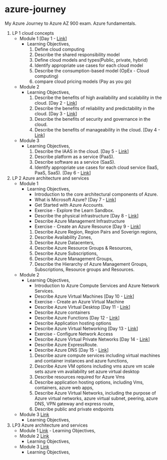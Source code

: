 # azure-journey

My Azure Journey to Azure AZ 900 exam. Azure fundamentals.

1. LP 1 cloud concepts
   - Module 1 [Day 1 - [Link](https://dheerajy1.hashnode.dev/learning-microsoft-azure-fundamentals-for-az-900-exam-day-1)]
     - Learning Objectives,
       1. Define cloud computing
       2. Describe the shared responsibility model
       3. Define cloud models and types(Public, private, hybrid)
       4. Identify appropriate use cases for each cloud model
       5. Describe the consumption-based model (OpEx - Cloud computing)
       6. compare cloud pricing models (Pay as you go)
   - Module 2
     - Learning Objectives,
       1. Describe the benefits of high availability and scalability in the cloud. [Day 2 -  [Link](https://dheerajy1.hashnode.dev/learning-microsoft-azure-fundamentals-for-az-900-exam-day-2)]
       2. Describe the benefits of reliability and predictability in the cloud. [Day 3 -  [Link](https://dheerajy1.hashnode.dev/learning-microsoft-azure-fundamentals-for-az-900-exam-day-3)]
       3. Describe the benefits of security and governance in the cloud.
       4. Describe the benefits of manageability in the cloud.  [Day 4 -  [Link](https://dheerajy1.hashnode.dev/learning-microsoft-azure-fundamentals-for-az-900-exam-day-4)]
   - Module 3
     - Learning Objectives,
       1. Describe the IAAS in the cloud. [Day 5 -  [Link](https://dheerajy1.hashnode.dev/learning-microsoft-azure-fundamentals-for-az-900-exam-day-5)]
       2. Describe platform as a service (PaaS).
       3. Describe software as a service (SaaS).
       4. Identify appropriate use cases for each cloud service (IaaS, PaaS, SaaS). [Day 6 - [Link](https://dheerajy1.hashnode.dev/learning-microsoft-azure-fundamentals-for-az-900-exam-day-6)]
2. LP 2 Azure architecture and services
   - Module 1 
     - Learning Objectives,
       - Introduction to the core architectural components of Azure.
       - What is Microsoft Azure? [Day 7 - [Link](https://dheerajy1.hashnode.dev/learning-microsoft-azure-fundamentals-for-az-900-exam-day-7)]
       - Get Started with Azure Accounts.
       - Exercise - Explore the Learn Sandbox.
       - Describe the physical infrastructure [Day 8 - [Link](https://dheerajy1.hashnode.dev/learning-microsoft-azure-fundamentals-for-az-900-exam-day-8)]
       - Describe Azure Management Infrastructure
       - Exercise - Create an Azure Resource [Day 9 - [Link](https://dheerajy1.hashnode.dev/learning-microsoft-azure-fundamentals-for-az-900-exam-day-9)]
       1. Describe Azure Region, Region Pairs and Soverign regions,
       2. Describe Availability Zones,
       3. Describe Azure Datacenters,
       4. Describe Azure Resource Groups & Resources,
       5. Describe Azure Subscriptions,
       6. Describe Azure Management Groups,
       7. Describe the Hierarchy of Azure Management Groups, Subscriptions, Resource groups and Resources.
   - Module 2 
     - Learning Objectives,
       - Introduction to Azure Compute Services and Azure Network Services.
       - Describe Azure Virtual Machines [Day 10 - [Link](https://dheerajy1.hashnode.dev/learning-microsoft-azure-fundamentals-for-az-900-exam-day-10)]
       - Exercise - Create an Azure Virtual Machine
       - Describe Azure Virtual Desktop [Day 11 - [Link](https://dheerajy1.hashnode.dev/learning-microsoft-azure-fundamentals-for-az-900-exam-day-11)]
       - Describe Azure containers
       - Describe Azure Functions [Day 12 - [Link](https://dheerajy1.hashnode.dev/learning-microsoft-azure-fundamentals-for-az-900-exam-day-12)]
       - Describe Application hosting options
       - Describe Azure Virtual Networking [Day 13 - [Link](https://dheerajy1.hashnode.dev/learning-microsoft-azure-fundamentals-for-az-900-exam-day-13)]
       - Exercise - Configure Network Access
       - Describe Azure Virtual Private Networks [Day 14 - [Link](https://dheerajy1.hashnode.dev/learning-microsoft-azure-fundamentals-for-az-900-exam-day-14)]
       - Describe Azure ExpressRoute.
       - Describe Azure DNS [Day 15 - [Link](https://dheerajy1.hashnode.dev/learning-microsoft-azure-fundamentals-for-az-900-exam-day-15)]
       1. Describe azure compute services including virtual machines and container instances and azure functions,
       2. Describe Azure VM options including vms azure vm scale sets azure vm availability set azure virtual desktop
       3. Describe resources required for Azure Vms
       4. Describe application hosting options, including Vms, containers, azure web apps,
       5. Describe Azure Virtual Networks, including the purpose of Azure virtual networks, azure virtual subnet, peering, azure DNS, VPN gateway and express route,
       6. Describe public and private endpoints
   - Module 3 [Link]()
     - Learning Objectives,
3. LP3 Azure architecture and services
   - Module 1 [Link]() - Learning Objectives,
   - Module 2 [Link]()
     - Learning Objectives,
   - Module 3 [Link]()
     - Learning Objectives,
